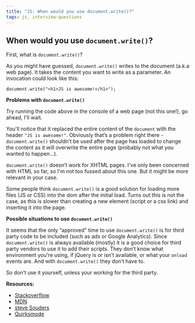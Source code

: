 ```yaml
---
title: "JS: When would you use document.write()?"
tags: js, interview-questions
---
```


## When would you use `document.write()`?

First, what is `document.write()`?

As you might have guessed, `document.write()` writes to the document (a.k.a web page). It takes the content you want to write as a parameter. An invocation could look like this:

```
document.write("<h1>JS is awesome!</h1>");
```


**Problems with `document.write()`**

Try running the code above in the console of a web page (not this one!), go ahead, I'll wait.

You'll notice that it replaced the entire content of the `document` with the header `"JS is awesome!"`. Obviously that’s a problem right there - `document.write()` shouldn’t be used after the page has loaded to change the content as it will overwrite the entire page (probably not what you wanted to happen...).

`document.write()` doesn’t work for XHTML pages. I've only been concerned with HTML so far, so I'm not too fussed about this one. But it might be more relevant in your case.

Some people think `document.write()` is a good solution for loading more files (JS or CSS) into the dom after the initial load. Turns out this is not the case, as this is slower than creating a new element (script or a css link) and inserting it into the page.

**Possible situations to use `document.write()`**

It seems that the only “approved” time to use `document.write()` is for third party code to be included (such as ads or Google Analytics). Since `document.write()` is always available (mostly) it is a good choice for third party vendors to use it to add their scripts. They don’t know what environment you're using, if jQuery is or isn’t available, or what your `onload` events are. And with `document.write()` they don’t have to.

So don’t use it yourself, unless your working for the third party.

**Resources:**

* [Stackoverflow](http://stackoverflow.com/questions/802854/why-is-document-write-considered-a-bad-practice)
* [MDN](https://developer.mozilla.org/en-US/docs/Web/API/document.write)
* [steve Souders](http://www.stevesouders.com/blog/2012/04/10/dont-docwrite-scripts/)
* [Quirksmode](http://www.quirksmode.org/blog/archives/2005/06/three_javascrip_1.html)









